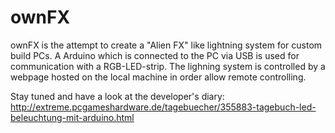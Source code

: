 ownFX
=====
ownFX is the attempt to create a "Alien FX" like lightning system for custom build PCs.
A Arduino which is connected to the PC via USB is used for communication with a RGB-LED-strip. The lighning system is 
controlled by a webpage hosted on the local machine in order allow remote controlling.

Stay tuned and have a look at the developer's diary:
http://extreme.pcgameshardware.de/tagebuecher/355883-tagebuch-led-beleuchtung-mit-arduino.html
